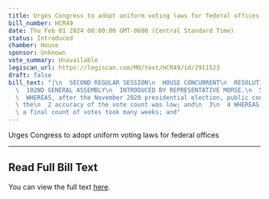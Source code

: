```yaml
---
title: Urges Congress to adopt uniform voting laws for federal offices
bill_number: HCR49
date: Thu Feb 01 2024 00:00:00 GMT-0600 (Central Standard Time)
status: Introduced
chamber: House
sponsor: Unknown
vote_summary: Unavailable
legiscan_url: https://legiscan.com/MO/text/HCR49/id/2911523
draft: false
bill_text: "|\n  SECOND REGULAR SESSION\n  HOUSE CONCURRENT\n  RESOLUTION NO. 49\n\
  \  102ND GENERAL ASSEMBLY\n  INTRODUCED BY REPRESENTATIVE MORSE.\n  5355H.01I DANARADEMANMILLER,ChiefClerk\n\
  \  WHEREAS, after the November 2020 presidential election, public confidence in\
  \ the\n  2 accuracy of the vote count was low; and\n  3\n  4 WHEREAS, in some states\
  \ a final count of votes took many weeks; and"
---
```

Urges Congress to adopt uniform voting laws for federal offices

---

## Read Full Bill Text

You can view the full text [here](https://legiscan.com/MO/text/HCR49/id/2911523).
